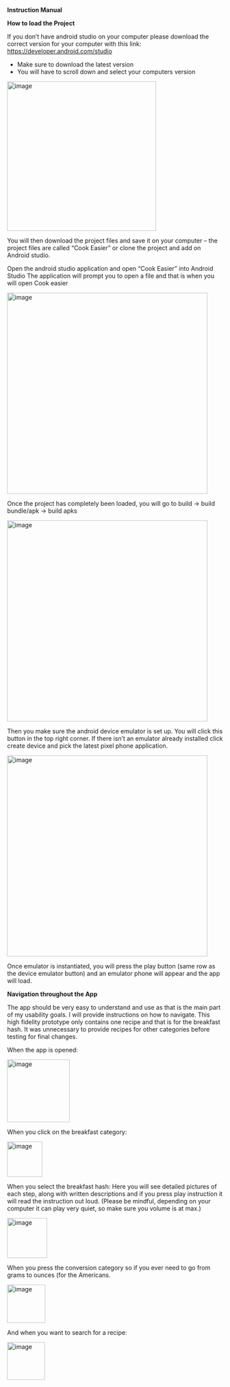 **Instruction Manual**

**How to load the Project**

If you don’t have android studio on your computer please download the correct version for your computer with this link: https://developer.android.com/studio 
-	Make sure to download the latest version
-	You will have to scroll down and select your computers version
  
<img width="348" alt="image" src="https://github.com/ChloeEK/CookEasier/assets/77647819/58124298-0f62-4251-9e8e-29cf55e3d56b">

You will then download the project files and save it on your computer – the project files are called “Cook Easier” or clone the project and add on Android studio.

Open the android studio application and open “Cook Easier” into Android Studio
The application will prompt you to open a file and that is when you will open Cook easier 

<img width="468" alt="image" src="https://github.com/ChloeEK/CookEasier/assets/77647819/09de13ae-8352-4281-8e8e-5cc7e0029807">

Once the project has completely been loaded, you will go to build -> build bundle/apk -> build apks 

<img width="468" alt="image" src="https://github.com/ChloeEK/CookEasier/assets/77647819/01e70f0b-2abe-4594-bb5e-5a4bf11cf394">

Then you make sure the android device emulator is set up. You will click this button in the top right corner. If there isn’t an emulator already installed click create device and pick the latest pixel phone application. 

<img width="468" alt="image" src="https://github.com/ChloeEK/CookEasier/assets/77647819/1a2eda7d-980f-4089-888b-25d0097aaf81">


Once emulator is instantiated, you will press the play button (same row as the device emulator button) and an emulator phone will appear and the app will load. 

**Navigation throughout the App**

The app should be very easy to understand and use as that is the main part of my usability goals. I will provide instructions on how to navigate. This high fidelity prototype only contains one recipe and that is for the breakfast hash. It was unnecessary to provide recipes for other categories before testing for final changes. 

When the app is opened:

<img width="146" alt="image" src="https://github.com/ChloeEK/CookEasier/assets/77647819/40ea7cf3-b888-4dad-9c77-d938d2418716">

When you click on the breakfast category:

<img width="82" alt="image" src="https://github.com/ChloeEK/CookEasier/assets/77647819/04fba331-d713-48c3-96c7-eda9390ef1c6">

When you select the breakfast hash: Here you will see detailed pictures of each step, along with written descriptions and if you press play instruction it will read the instruction out loud. (Please be mindful, depending on your computer it can play very quiet, so make sure you volume is at max.)

<img width="93" alt="image" src="https://github.com/ChloeEK/CookEasier/assets/77647819/d19e8f88-4500-4547-b666-07949324b69a">

When you press the conversion category so if you ever need to go from grams to ounces  (for the Americans.

<img width="89" alt="image" src="https://github.com/ChloeEK/CookEasier/assets/77647819/14f8ee83-096b-4af5-a12a-bc7aa0e965bd">

And when you want to search for a recipe:

<img width="88" alt="image" src="https://github.com/ChloeEK/CookEasier/assets/77647819/2e788cbd-9d96-4801-bfa7-f06e6160d2db">












